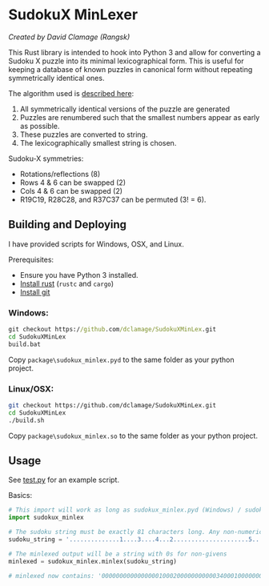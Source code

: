 # SudokuX MinLexer

*Created by David Clamage (Rangsk)*

This Rust library is intended to hook into Python 3 and allow for converting a Sudoku X puzzle into its minimal lexicographical form. This is useful for keeping a database of known puzzles in canonical form without repeating symmetrically identical ones.

The algorithm used is [described here](http://www.sudocue.net/minx.php):  
1. All symmetrically identical versions of the puzzle are generated
2. Puzzles are renumbered such that the smallest numbers appear as early as possible.
3. These puzzles are converted to string.
4. The lexicographically smallest string is chosen.

Sudoku-X symmetries:   
 - Rotations/reflections (8)
 - Rows 4 & 6 can be swapped (2)
 - Cols 4 & 6 can be swapped (2)
 - R19C19, R28C28, and R37C37 can be permuted (3! = 6).

## Building and Deploying

I have provided scripts for Windows, OSX, and Linux.

Prerequisites:
 - Ensure you have Python 3 installed.
 - [Install rust](https://doc.rust-lang.org/cargo/getting-started/installation.html) (`rustc` and `cargo`)
 - [Install git](https://www.atlassian.com/git/tutorials/install-git)

### Windows: 

```cmd
git checkout https://github.com/dclamage/SudokuXMinLex.git
cd SudokuXMinLex
build.bat
```

Copy `package\sudokux_minlex.pyd` to the same folder as your python project.

### Linux/OSX:

```sh
git checkout https://github.com/dclamage/SudokuXMinLex.git
cd SudokuXMinLex
./build.sh
```

Copy `package\sudokux_minlex.so` to the same folder as your python project.

## Usage

See [test.py](package/test.py) for an example script.

Basics:

```py
# This import will work as long as sudokux_minlex.pyd (Windows) / sudokux_minlex.so (OSX/Linux) are in the same folder as the script.
import sudokux_minlex

# The sudoku string must be exactly 81 characters long. Any non-numerical digit is treated as a non-given.
sudoku_string = '..............1....3....4...2.....................5......34....1.6....7....8.....'

# The minlexed output will be a string with 0s for non-givens
minlexed = sudokux_minlex.minlex(sudoku_string)

# minlexed now contains: '000000000000000010002000000000003400010000000560000000000700060008000000004000000'

```
